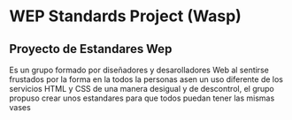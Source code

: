 # WEP Standards Project (Wasp)

## Proyecto de Estandares Wep

Es un grupo formado por diseñadores y desarolladores Web al sentirse frustados por la forma en la todos la personas asen un uso diferente de los servicios HTML y CSS de una manera desigual y de descontrol, el grupo propuso crear unos estandares para que todos puedan tener las mismas vases
